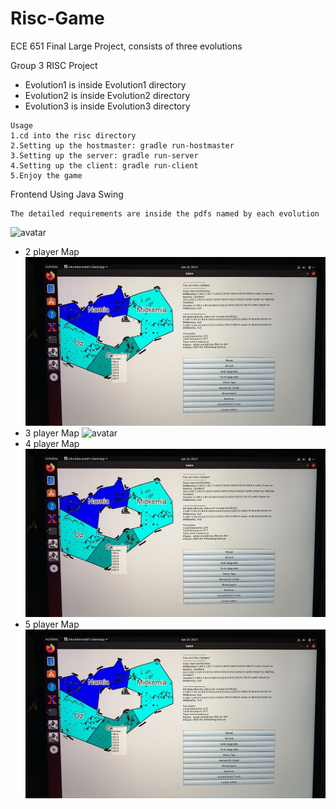 # Risc-Game
ECE 651 Final Large Project, consists of three evolutions

Group 3 RISC Project

* Evolution1 is inside Evolution1 directory 
* Evolution2 is inside Evolution2 directory 
* Evolution3 is inside Evolution3 directory

```
Usage
1.cd into the risc directory
2.Setting up the hostmaster: gradle run-hostmaster
3.Setting up the server: gradle run-server
4.Setting up the client: gradle run-client
5.Enjoy the game
```

Frontend Using Java Swing

```
The detailed requirements are inside the pdfs named by each evolution
```

![avatar](https://i.insider.com/51e6e68e69beddbf39000032?width=2500&format=jpeg&auto=webp)
* 2 player Map
![2p](https://github.com/YisongZou/Risc-Game/blob/master/IMG_5956.JPG)
* 3 player Map
![avatar](https://github.com/YisongZou/Risc-Game/blob/master/3%20players.jpg)
* 4 player Map
![avatar](https://github.com/YisongZou/Risc-Game/blob/master/IMG_5956.JPG)
* 5 player Map
![avatar](https://github.com/YisongZou/Risc-Game/blob/master/IMG_5956.JPG)


